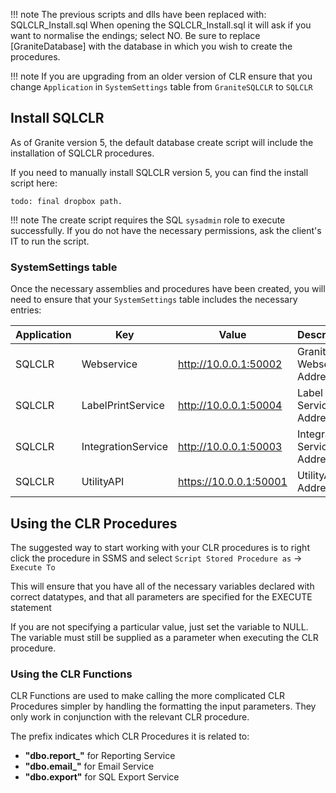
!!! note
	The previous scripts and dlls have been replaced with: SQLCLR_Install.sql
	When opening the SQLCLR_Install.sql it will ask if you want to normalise the endings; select NO.
	Be sure to replace [GraniteDatabase] with the database in which you wish to create the procedures. 

!!! note 
	If you are upgrading from an older version of CLR ensure that you change `Application` in `SystemSettings` table from `GraniteSQLCLR` to `SQLCLR`

## Install SQLCLR

As of Granite version 5, the default database create script will include the installation of SQLCLR procedures.

If you need to manually install SQLCLR version 5, you can find the install script here:


```
todo: final dropbox path.

```

!!! note
	The create script requires the SQL `sysadmin` role to execute successfully. If you do not have the necessary permissions, ask the client's IT to run the script.

<h3>SystemSettings table</h3>

Once the necessary assemblies and procedures have been created, you will need to ensure that your `SystemSettings` table includes the necessary entries:

| Application	| Key					| Value						| Description					| ValueDataType	| isEncrypted	| isActive	|
|---------------|-----------------------|---------------------------|-------------------------------|---------------|---------------|-----------|
| SQLCLR		| Webservice			| http://10.0.0.1:50002	| Granite Webservice Address	| string		| False			| True		|
| SQLCLR		| LabelPrintService		| http://10.0.0.1:50004	| Label Print Service Address	| string		| False			| True		|
| SQLCLR		| IntegrationService	| http://10.0.0.1:50003	| Integration Service Address	| string		| False			| True		|
| SQLCLR		| UtilityAPI    	| https://10.0.0.1:50001	| UtilityAPI Address	    | string		| False			| True		|

## Using the CLR Procedures

The suggested way to start working with your CLR procedures is to right click the procedure in SSMS and select `Script Stored Procedure as` -> `Execute To`

This will ensure that you have all of the necessary variables declared with correct datatypes, and that all parameters are specified for the EXECUTE statement

If you are not specifying a particular value, just set the variable to NULL. The variable must still be supplied as a parameter when executing the CLR procedure.

<h3>Using the CLR Functions</h3>

CLR Functions are used to make calling the more complicated CLR Procedures simpler by handling the formatting the input parameters. They only work in conjunction with the relevant CLR procedure. 

The prefix indicates which CLR Procedures it is related to: 

- **"dbo.report_"** for Reporting Service 
- **"dbo.email_"** for Email Service
- **"dbo.export"** for SQL Export Service





